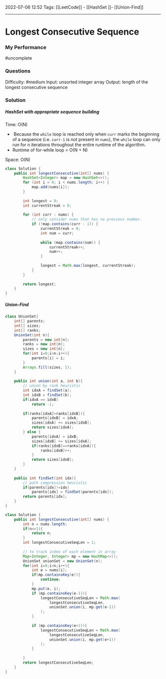 2022-07-06 12:52
Tags: [[LeetCode]] - [[HashSet ]]- [[Union-Find]]
- - - - - - - - - - - - - - - - - - - - - - - - - - - - -   
# Longest Consecutive Sequence
### My Performance
#uncomplete 

### Questions
Difficulty: #medium 
Input: unsorted integer array
Output: length of the longest consecutive sequence 

### Solution
##### HashSet with appropriate sequence building

Time: O(N)
-  Because the `while` loop is reached only when `curr` marks the beginning of a sequence (i.e. `curr-1` is not present in `nums`), the `while` loop can only run for n iterations throughout the entire runtime of the algorithm.
- Runtime of for-while loop = O(N + N)

Space: O(N)

```Java
class Solution {
    public int longestConsecutive(int[] nums) {        
        HashSet<Integer> map = new HashSet<>();
        for (int i = 0; i < nums.length; i++) {
            map.add(nums[i]);
        }
        
        int longest = 0;
        int currentStreak = 0;
        
        for (int curr : nums) {
            // only consider nums that has no previous number.
            if (!map.contains(curr - 1)) {
                currentStreak = 0;
                int num = curr;
                
                while (map.contains(num)) {
                    currentStreak++;
                    num++;
                }
                
                longest = Math.max(longest, currentStreak);
            }
        }
        
        return longest;
    }
}
```

##### Union-Find

```Java
class UnionSet{
    int[] parents;
    int[] sizes;
    int[] ranks;
    UnionSet(int n){
        parents = new int[n];
        ranks = new int[n];
        sizes = new int[n];
        for(int i=0;i<n;i++){
            parents[i] = i;
        }
        Arrays.fill(sizes, 1);
    }
    
    public int union(int a, int b){
        // union by rank heuristic
        int idxA = findSet(a);
        int idxB = findSet(b);
		if(idxA == idxB)
		    return -1;
			
        if(ranks[idxA]>ranks[idxB]){
            parents[idxB] = idxA;
            sizes[idxA] += sizes[idxB];
            return sizes[idxA];
        } else {
            parents[idxA] = idxB;
            sizes[idxB] += sizes[idxA];
            if(ranks[idxB]==ranks[idxA]){
                ranks[idxB]++;
            }
            return sizes[idxB];
        }
    }
    
    public int findSet(int idx){
        // path compression heuristic
        if(parents[idx]!=idx)
            parents[idx] = findSet(parents[idx]);
        return parents[idx];
    }
}

class Solution {
    public int longestConsecutive(int[] nums) {
        int n = nums.length;
        if(n<=1){
            return n;
        }
        int longestConsecutiveSeqLen = 1;
		
        // to track index of each element in array
        Map<Integer, Integer> mp = new HashMap<>(); 
        UnionSet unionSet = new UnionSet(n);
        for(int i=0;i<n;i++){
            int e = nums[i];
            if(mp.containsKey(e)){
                continue;
            }
            mp.put(e, i);
            if (mp.containsKey(e-1)){
                longestConsecutiveSeqLen = Math.max(
	                longestConsecutiveSeqLen, 
	                unionSet.union(i, mp.get(e-1))
	            );
            }
            
            if (mp.containsKey(e+1)){
                longestConsecutiveSeqLen = Math.max(
	                longestConsecutiveSeqLen, 
	                unionSet.union(i, mp.get(e+1))
	            );
            }
            
        }
        return longestConsecutiveSeqLen;
    }
}
```